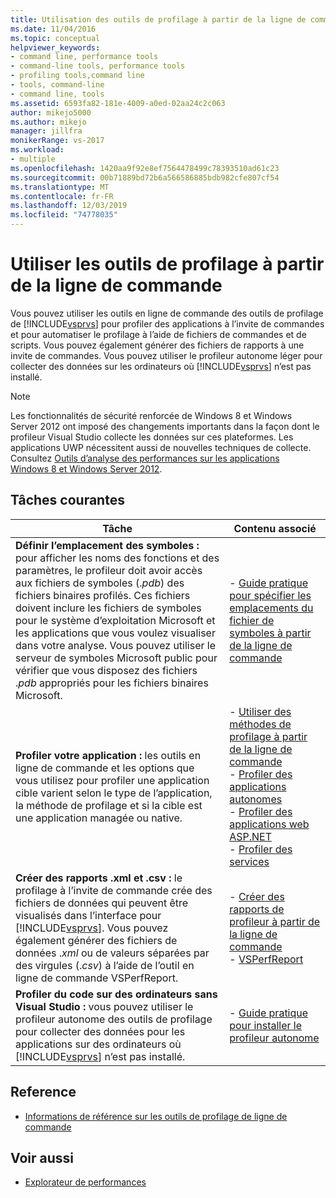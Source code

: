 ```yaml
---
title: Utilisation des outils de profilage à partir de la ligne de commande | Microsoft Docs
ms.date: 11/04/2016
ms.topic: conceptual
helpviewer_keywords:
- command line, performance tools
- command-line tools, performance tools
- profiling tools,command line
- tools, command-line
- command line, tools
ms.assetid: 6593fa82-181e-4009-a0ed-02aa24c2c063
author: mikejo5000
ms.author: mikejo
manager: jillfra
monikerRange: vs-2017
ms.workload:
- multiple
ms.openlocfilehash: 1420aa9f92e8ef7564478499c78393510ad61c23
ms.sourcegitcommit: 00b71889bd72b6a566586885bdb982cfe807cf54
ms.translationtype: MT
ms.contentlocale: fr-FR
ms.lasthandoff: 12/03/2019
ms.locfileid: "74778035"
---
```

# <a name="use-the-profiling-tools-from-the-command-line"></a>Utiliser les outils de profilage à partir de la ligne de commande
Vous pouvez utiliser les outils en ligne de commande des outils de profilage de [!INCLUDE[vsprvs](../code-quality/includes/vsprvs_md.md)] pour profiler des applications à l’invite de commandes et pour automatiser le profilage à l’aide de fichiers de commandes et de scripts. Vous pouvez également générer des fichiers de rapports à une invite de commandes. Vous pouvez utiliser le profileur autonome léger pour collecter des données sur les ordinateurs où [!INCLUDE[vsprvs](../code-quality/includes/vsprvs_md.md)] n’est pas installé.

> [!NOTE]
> Les fonctionnalités de sécurité renforcée de Windows 8 et Windows Server 2012 ont imposé des changements importants dans la façon dont le profileur Visual Studio collecte les données sur ces plateformes. Les applications UWP nécessitent aussi de nouvelles techniques de collecte. Consultez [Outils d’analyse des performances sur les applications Windows 8 et Windows Server 2012](../profiling/performance-tools-on-windows-8-and-windows-server-2012-applications.md).

## <a name="common-tasks"></a>Tâches courantes

| Tâche | Contenu associé |
| - | - |
| **Définir l’emplacement des symboles :** pour afficher les noms des fonctions et des paramètres, le profileur doit avoir accès aux fichiers de symboles (.*pdb*) des fichiers binaires profilés. Ces fichiers doivent inclure les fichiers de symboles pour le système d’exploitation Microsoft et les applications que vous voulez visualiser dans votre analyse. Vous pouvez utiliser le serveur de symboles Microsoft public pour vérifier que vous disposez des fichiers .*pdb* appropriés pour les fichiers binaires Microsoft. | -   [Guide pratique pour spécifier les emplacements du fichier de symboles à partir de la ligne de commande](../profiling/how-to-specify-symbol-file-locations-from-the-command-line.md) |
| **Profiler votre application :** les outils en ligne de commande et les options que vous utilisez pour profiler une application cible varient selon le type de l’application, la méthode de profilage et si la cible est une application managée ou native. | -   [Utiliser des méthodes de profilage à partir de la ligne de commande](../profiling/using-profiling-methods-to-collect-performance-data-from-the-command-line.md)<br />-   [Profiler des applications autonomes](../profiling/command-line-profiling-of-stand-alone-applications.md)<br />-   [Profiler des applications web ASP.NET](../profiling/command-line-profiling-of-aspnet-web-applications.md)<br />-   [Profiler des services](../profiling/command-line-profiling-of-services.md) |
| **Créer des rapports .xml et .csv :** le profilage à l’invite de commande crée des fichiers de données qui peuvent être visualisés dans l’interface pour [!INCLUDE[vsprvs](../code-quality/includes/vsprvs_md.md)]. Vous pouvez également générer des fichiers de données .*xml* ou de valeurs séparées par des virgules (.*csv*) à l’aide de l’outil en ligne de commande VSPerfReport. | -   [Créer des rapports de profileur à partir de la ligne de commande](../profiling/creating-profiler-reports-from-the-command-line.md)<br />-   [VSPerfReport](../profiling/vsperfreport.md) |
| **Profiler du code sur des ordinateurs sans Visual Studio :** vous pouvez utiliser le profileur autonome des outils de profilage pour collecter des données pour les applications sur des ordinateurs où [!INCLUDE[vsprvs](../code-quality/includes/vsprvs_md.md)] n’est pas installé. | -   [Guide pratique pour installer le profileur autonome](../profiling/how-to-install-the-stand-alone-profiler.md) |

## <a name="reference"></a>Reference
- [Informations de référence sur les outils de profilage de ligne de commande](../profiling/command-line-profiling-tools-reference.md)

## <a name="see-also"></a>Voir aussi
- [Explorateur de performances](../profiling/performance-explorer.md)
